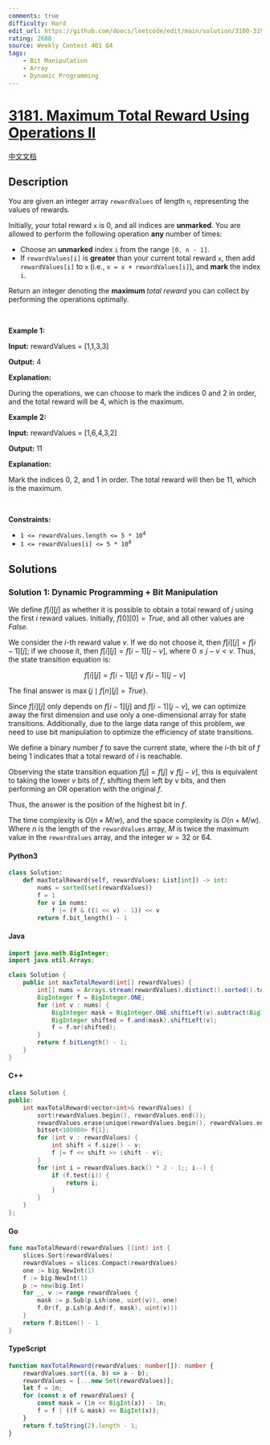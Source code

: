 ```yaml
---
comments: true
difficulty: Hard
edit_url: https://github.com/doocs/leetcode/edit/main/solution/3100-3199/3181.Maximum%20Total%20Reward%20Using%20Operations%20II/README_EN.md
rating: 2688
source: Weekly Contest 401 Q4
tags:
    - Bit Manipulation
    - Array
    - Dynamic Programming
---
```


<!-- problem:start -->

# [3181. Maximum Total Reward Using Operations II](https://leetcode.com/problems/maximum-total-reward-using-operations-ii)

[中文文档](/solution/3100-3199/3181.Maximum%20Total%20Reward%20Using%20Operations%20II/README.md)

## Description

<!-- description:start -->

<p>You are given an integer array <code>rewardValues</code> of length <code>n</code>, representing the values of rewards.</p>

<p>Initially, your total reward <code>x</code> is 0, and all indices are <strong>unmarked</strong>. You are allowed to perform the following operation <strong>any</strong> number of times:</p>

<ul>
	<li>Choose an <strong>unmarked</strong> index <code>i</code> from the range <code>[0, n - 1]</code>.</li>
	<li>If <code>rewardValues[i]</code> is <strong>greater</strong> than your current total reward <code>x</code>, then add <code>rewardValues[i]</code> to <code>x</code> (i.e., <code>x = x + rewardValues[i]</code>), and <strong>mark</strong> the index <code>i</code>.</li>
</ul>

<p>Return an integer denoting the <strong>maximum </strong><em>total reward</em> you can collect by performing the operations optimally.</p>

<p>&nbsp;</p>
<p><strong class="example">Example 1:</strong></p>

<div class="example-block">
<p><strong>Input:</strong> <span class="example-io">rewardValues = [1,1,3,3]</span></p>

<p><strong>Output:</strong> <span class="example-io">4</span></p>

<p><strong>Explanation:</strong></p>

<p>During the operations, we can choose to mark the indices 0 and 2 in order, and the total reward will be 4, which is the maximum.</p>
</div>

<p><strong class="example">Example 2:</strong></p>

<div class="example-block">
<p><strong>Input:</strong> <span class="example-io">rewardValues = [1,6,4,3,2]</span></p>

<p><strong>Output:</strong> <span class="example-io">11</span></p>

<p><strong>Explanation:</strong></p>

<p>Mark the indices 0, 2, and 1 in order. The total reward will then be 11, which is the maximum.</p>
</div>

<p>&nbsp;</p>
<p><strong>Constraints:</strong></p>

<ul>
	<li><code>1 &lt;= rewardValues.length &lt;= 5 * 10<sup>4</sup></code></li>
	<li><code>1 &lt;= rewardValues[i] &lt;= 5 * 10<sup>4</sup></code></li>
</ul>

<!-- description:end -->

## Solutions

<!-- solution:start -->

### Solution 1: Dynamic Programming + Bit Manipulation

We define $f[i][j]$ as whether it is possible to obtain a total reward of $j$ using the first $i$ reward values. Initially, $f[0][0] = \textit{True}$, and all other values are $\textit{False}$.

We consider the $i$-th reward value $v$. If we do not choose it, then $f[i][j] = f[i - 1][j]$; if we choose it, then $f[i][j] = f[i - 1][j - v]$, where $0 \leq j - v < v$. Thus, the state transition equation is:

$$
f[i][j] = f[i - 1][j] \vee f[i - 1][j - v]
$$

The final answer is $\max\{j \mid f[n][j] = \textit{True}\}$.

Since $f[i][j]$ only depends on $f[i - 1][j]$ and $f[i - 1][j - v]$, we can optimize away the first dimension and use only a one-dimensional array for state transitions. Additionally, due to the large data range of this problem, we need to use bit manipulation to optimize the efficiency of state transitions.

We define a binary number $f$ to save the current state, where the $i$-th bit of $f$ being $1$ indicates that a total reward of $i$ is reachable.

Observing the state transition equation $f[j] = f[j] \vee f[j - v]$, this is equivalent to taking the lower $v$ bits of $f$, shifting them left by $v$ bits, and then performing an OR operation with the original $f$.

Thus, the answer is the position of the highest bit in $f$.

The time complexity is $O(n \times M / w)$, and the space complexity is $O(n + M / w)$. Where $n$ is the length of the `rewardValues` array, $M$ is twice the maximum value in the `rewardValues` array, and the integer $w = 32$ or $64$.

<!-- tabs:start -->

#### Python3

```python
class Solution:
    def maxTotalReward(self, rewardValues: List[int]) -> int:
        nums = sorted(set(rewardValues))
        f = 1
        for v in nums:
            f |= (f & ((1 << v) - 1)) << v
        return f.bit_length() - 1
```

#### Java

```java
import java.math.BigInteger;
import java.util.Arrays;

class Solution {
    public int maxTotalReward(int[] rewardValues) {
        int[] nums = Arrays.stream(rewardValues).distinct().sorted().toArray();
        BigInteger f = BigInteger.ONE;
        for (int v : nums) {
            BigInteger mask = BigInteger.ONE.shiftLeft(v).subtract(BigInteger.ONE);
            BigInteger shifted = f.and(mask).shiftLeft(v);
            f = f.or(shifted);
        }
        return f.bitLength() - 1;
    }
}
```

#### C++

```cpp
class Solution {
public:
    int maxTotalReward(vector<int>& rewardValues) {
        sort(rewardValues.begin(), rewardValues.end());
        rewardValues.erase(unique(rewardValues.begin(), rewardValues.end()), rewardValues.end());
        bitset<100000> f{1};
        for (int v : rewardValues) {
            int shift = f.size() - v;
            f |= f << shift >> (shift - v);
        }
        for (int i = rewardValues.back() * 2 - 1;; i--) {
            if (f.test(i)) {
                return i;
            }
        }
    }
};
```

#### Go

```go
func maxTotalReward(rewardValues []int) int {
	slices.Sort(rewardValues)
	rewardValues = slices.Compact(rewardValues)
	one := big.NewInt(1)
	f := big.NewInt(1)
	p := new(big.Int)
	for _, v := range rewardValues {
		mask := p.Sub(p.Lsh(one, uint(v)), one)
		f.Or(f, p.Lsh(p.And(f, mask), uint(v)))
	}
	return f.BitLen() - 1
}
```

#### TypeScript

```ts
function maxTotalReward(rewardValues: number[]): number {
    rewardValues.sort((a, b) => a - b);
    rewardValues = [...new Set(rewardValues)];
    let f = 1n;
    for (const x of rewardValues) {
        const mask = (1n << BigInt(x)) - 1n;
        f = f | ((f & mask) << BigInt(x));
    }
    return f.toString(2).length - 1;
}
```

<!-- tabs:end -->

<!-- solution:end -->

<!-- problem:end -->
